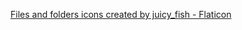 <a href="https://www.flaticon.com/free-icons/files-and-folders" title="files and folders icons">Files and folders icons created by juicy_fish - Flaticon</a>